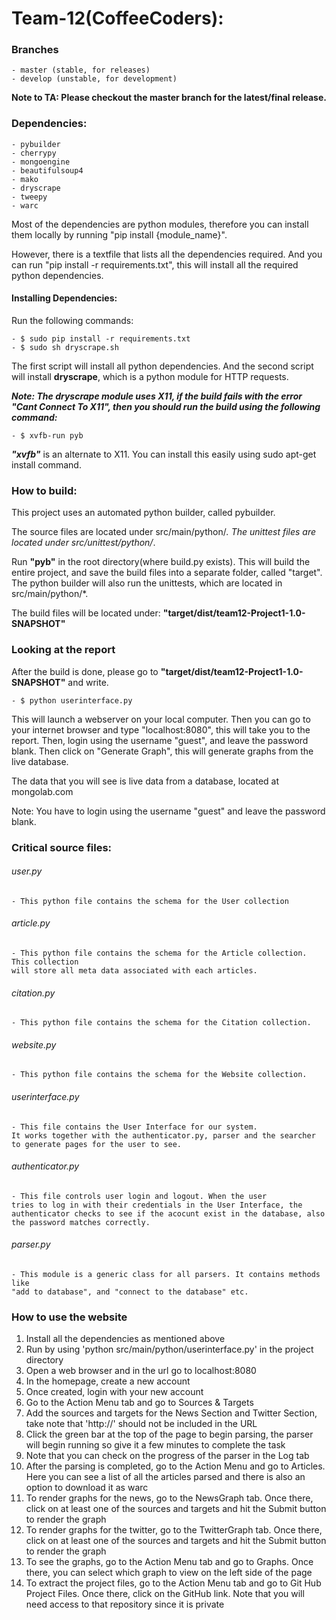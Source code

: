 # Team-12(CoffeeCoders):

### Branches
	- master (stable, for releases)
	- develop (unstable, for development)

**Note to TA: Please checkout the master branch for the latest/final release.**

### Dependencies:
	- pybuilder
	- cherrypy
	- mongoengine
	- beautifulsoup4
	- mako
	- dryscrape
	- tweepy
	- warc

Most of the dependencies are python modules, therefore you can install them
locally by running "pip install {module_name}".

However, there is a textfile that lists all the dependencies required. And you can run "pip install -r requirements.txt", this will install all the required python dependencies.

#### Installing Dependencies:
Run the following commands:

	- $ sudo pip install -r requirements.txt
	- $ sudo sh dryscrape.sh
The first script will install all python dependencies. 
And the second script will install **dryscrape**, which is a python module for HTTP requests.

***Note: The dryscrape module uses X11, if the build fails with the error "Cant Connect To X11", then you should run the build using the following command:***

	- $ xvfb-run pyb
***"xvfb"*** is an alternate to X11. You can install this easily using sudo apt-get install command.

### How to build:
This project uses an automated python builder, called pybuilder.

The source files are located under src/main/python/*.
The unittest files are located under src/unittest/python/*.

Run **"pyb"** in the root directory(where build.py exists).
This will build the entire project, and save the build files into a separate folder,
called "target". The python builder will also run the unittests, which are located in src/main/python/*.

The build files will be located under:
**"target/dist/team12-Project1-1.0-SNAPSHOT"**

### Looking at the report
After the build is done, please go to **"target/dist/team12-Project1-1.0-SNAPSHOT"** and write.

	- $ python userinterface.py

This will launch a webserver on your local computer. Then you can go to your internet browser and type "localhost:8080", this will take you to the report. Then, login using the username "guest", and leave the password blank. Then click on "Generate Graph", this will generate graphs from the live database.

The data that you will see is live data from a database, located at mongolab.com

Note: You have to login using the username "guest" and leave the password blank.

### Critical source files:

###### user.py
	- This python file contains the schema for the User collection

###### article.py
	- This python file contains the schema for the Article collection. This collection
	will store all meta data associated with each articles.

###### citation.py
	- This python file contains the schema for the Citation collection. 
	
###### website.py
	- This python file contains the schema for the Website collection.

###### userinterface.py
	- This file contains the User Interface for our system.
    It works together with the authenticator.py, parser and the searcher
    to generate pages for the user to see.

###### authenticator.py
	- This file controls user login and logout. When the user
	tries to log in with their credentials in the User Interface, the
	authenticator checks to see if the acocunt exist in the database, also
	the password matches correctly.

###### parser.py
	- This module is a generic class for all parsers. It contains methods like
	"add to database", and "connect to the database" etc.

### How to use the website
1. Install all the dependencies as mentioned above
2. Run by using 'python src/main/python/userinterface.py' in the project directory
3. Open a web browser and in the url go to localhost:8080
4. In the homepage, create a new account
5. Once created, login with your new account
6. Go to the Action Menu tab and go to Sources & Targets
7. Add the sources and targets for the News Section and Twitter Section, take note that 'http://' should not be included in the URL
8. Click the green bar at the top of the page to begin parsing, the parser will begin running so give it a few minutes to complete the task
9. Note that you can check on the progress of the parser in the Log tab
10. After the parsing is completed, go to the Action Menu and go to Articles. Here you can see a list of all the articles parsed and there is also an option to download it as warc
11. To render graphs for the news, go to the NewsGraph tab. Once there, click on at least one of the sources and targets and hit the Submit button to render the graph
12. To render graphs for the twitter, go to the TwitterGraph tab. Once there, click on at least one of the sources and targets and hit the Submit button to render the graph
13. To see the graphs, go to the Action Menu tab and go to Graphs. Once there, you can select which graph to view on the left side of the page
14. To extract the project files, go to the Action Menu tab and go to Git Hub Project Files. Once there, click on the GitHub link. Note that you will need access to that repository since it is private
